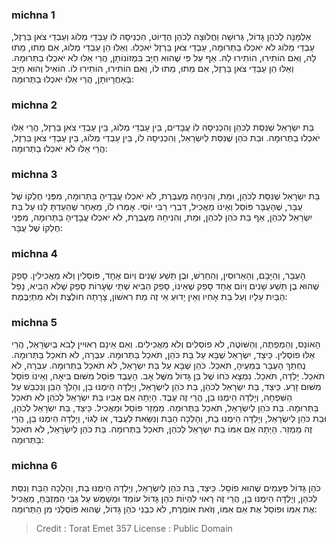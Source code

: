 
### michna 1
אַלְמָנָה לְכֹהֵן גָּדוֹל, גְּרוּשָׁה וַחֲלוּצָה לְכֹהֵן הֶדְיוֹט, הִכְנִיסָה לוֹ עַבְדֵי מְלוֹג וְעַבְדֵי צֹאן בַּרְזֶל, עַבְדֵי מְלוֹג לֹא יֹאכְלוּ בַתְּרוּמָה, עַבְדֵי צֹאן בַּרְזֶל יֹאכֵלוּ. וְאֵלּוּ הֵן עַבְדֵי מְלוֹג, אִם מֵתוּ, מֵתוּ לָהּ, וְאִם הוֹתִירוּ, הוֹתִירוּ לָהּ. אַף עַל פִּי שֶׁהוּא חַיָּב בִּמְזוֹנוֹתָן, הֲרֵי אֵלּוּ לֹא יֹאכְלוּ בַתְּרוּמָה. וְאֵלּוּ הֵן עַבְדֵי צֹאן בַּרְזֶל, אִם מֵתוּ, מֵתוּ לוֹ, וְאִם הוֹתִירוּ, הוֹתִירוּ לוֹ. הוֹאִיל וְהוּא חַיָּב בְּאַחֲרָיוּתָן, הֲרֵי אֵלּוּ יֹאכְלוּ בַתְּרוּמָה: 

### michna 2
בַּת יִשְׂרָאֵל שֶׁנִּסֵּת לְכֹהֵן וְהִכְנִיסָה לוֹ עֲבָדִים, בֵּין עַבְדֵי מְלוֹג, בֵּין עַבְדֵי צֹאן בַּרְזֶל, הֲרֵי אֵלּוּ יֹאכְלוּ בַתְּרוּמָה. וּבַת כֹּהֵן שֶׁנִּסֵּת לְיִשְׂרָאֵל, וְהִכְנִיסָה לוֹ, בֵּין עַבְדֵי מְלוֹג, בֵּין עַבְדֵי צֹאן בַּרְזֶל, הֲרֵי אֵלּוּ לֹא יֹאכְלוּ בַתְּרוּמָה: 

### michna 3
בַּת יִשְׂרָאֵל שֶׁנִּסֵּת לְכֹהֵן, וּמֵת, וְהִנִּיחָהּ מְעֻבֶּרֶת, לֹא יֹאכְלוּ עֲבָדֶיהָ בַּתְּרוּמָה, מִפְּנֵי חֶלְקוֹ שֶׁל עֻבָּר, שֶׁהָעֻבָּר פּוֹסֵל וְאֵינוֹ מַאֲכִיל, דִּבְרֵי רַבִּי יוֹסֵי. אָמְרוּ לוֹ, מֵאַחַר שֶׁהֵעַדְתָּ לָנוּ עַל בַּת יִשְׂרָאֵל לְכֹהֵן, אַף בַּת כֹּהֵן לְכֹהֵן, וּמֵת, וְהִנִּיחָהּ מְעֻבֶּרֶת, לֹא יֹאכְלוּ עֲבָדֶיהָ בַתְּרוּמָה, מִפְּנֵי חֶלְקוֹ שֶׁל עֻבָּר: 

### michna 4
הָעֻבָּר, וְהַיָּבָם, וְהָאֵרוּסִין, וְהַחֵרֵשׁ, וּבֶן תֵּשַׁע שָׁנִים וְיוֹם אֶחָד, פּוֹסְלִין וְלֹא מַאֲכִילִין. סָפֵק שֶׁהוּא בֶן תֵּשַׁע שָׁנִים וְיוֹם אֶחָד סָפֵק שֶׁאֵינוֹ, סָפֵק הֵבִיא שְׁתֵּי שְׂעָרוֹת סָפֵק שֶׁלֹּא הֵבִיא, נָפַל הַבַּיִת עָלָיו וְעַל בַּת אָחִיו וְאֵין יָדוּעַ אֵי זֶה מֵת רִאשׁוֹן, צָרָתָהּ חוֹלֶצֶת וְלֹא מִתְיַבֶּמֶת: 

### michna 5
הָאוֹנֵס, וְהַמְפַתֶּה, וְהַשּׁוֹטֶה, לֹא פוֹסְלִים וְלֹא מַאֲכִילִים. וְאִם אֵינָם רְאוּיִין לָבֹא בְיִשְׂרָאֵל, הֲרֵי אֵלּוּ פוֹסְלִין. כֵּיצַד, יִשְׂרָאֵל שֶׁבָּא עַל בַּת כֹּהֵן, תֹּאכַל בַּתְּרוּמָה. עִבְּרָה, לֹא תֹאכַל בַּתְּרוּמָה. נֶחְתַּךְ הָעֻבָּר בְּמֵעֶיהָ, תֹּאכַל. כֹּהֵן שֶׁבָּא עַל בַּת יִשְׂרָאֵל, לֹא תֹאכַל בַּתְּרוּמָה. עִבְּרָה, לֹא תֹאכַל. יָלְדָה, תֹּאכַל. נִמְצָא כֹּחוֹ שֶׁל בֵּן גָּדוֹל מִשֶּׁל אָב. הָעֶבֶד פּוֹסֵל מִשּׁוּם בִּיאָה, וְאֵינוֹ פוֹסֵל מִשּׁוּם זָרַע. כֵּיצַד, בַּת יִשְׂרָאֵל לְכֹהֵן, בַּת כֹּהֵן לְיִשְׂרָאֵל, וְיָלְדָה הֵימֶנּוּ בֵן, וְהָלַךְ הַבֵּן וְנִכְבַּשׁ עַל הַשִּׁפְחָה, וְיָלְדָה הֵימֶנּוּ בֵן, הֲרֵי זֶה עֶבֶד. הָיְתָה אֵם אָבִיו בַּת יִשְׂרָאֵל לְכֹהֵן לֹא תֹאכַל בַּתְּרוּמָה. בַּת כֹּהֵן לְיִשְׂרָאֵל, תֹּאכַל בַּתְּרוּמָה. מַמְזֵר פּוֹסֵל וּמַאֲכִיל. כֵּיצַד, בַּת יִשְׂרָאֵל לְכֹהֵן, וּבַת כֹּהֵן לְיִשְׂרָאֵל, וְיָלְדָה הֵימֶנּוּ בַת, וְהָלְכָה הַבַּת וְנִשֵּׂאת לְעֶבֶד, אוֹ לְגוֹי, וְיָלְדָה הֵימֶנּוּ בֵן, הֲרֵי זֶה מַמְזֵר. הָיְתָה אֵם אִמּוֹ בַת יִשְׂרָאֵל לְכֹהֵן, תֹּאכַל בַּתְּרוּמָה. בַּת כֹּהֵן לְיִשְׂרָאֵל, לֹא תֹאכַל בַּתְּרוּמָה: 

### michna 6
כֹּהֵן גָּדוֹל פְּעָמִים שֶׁהוּא פוֹסֵל. כֵּיצַד, בַּת כֹּהֵן לְיִשְׂרָאֵל, וְיָלְדָה הֵימֶנּוּ בַת, וְהָלְכָה הַבַּת וְנִסֵּת לְכֹהֵן, וְיָלְדָה הֵימֶנּוּ בֵן, הֲרֵי זֶה רָאוּי לִהְיוֹת כֹּהֵן גָּדוֹל עוֹמֵד וּמְשַׁמֵּשׁ עַל גַּבֵּי הַמִּזְבֵּחַ, מַאֲכִיל אֶת אִמּוֹ וּפוֹסֵל אֶת אֵם אִמּוֹ, וְזֹאת אוֹמֶרֶת, לֹא כִבְנִי כֹּהֵן גָּדוֹל, שֶׁהוּא פּוֹסְלֵנִי מִן הַתְּרוּמָה: 

>Credit : Torat Emet 357
>License : Public Domain 